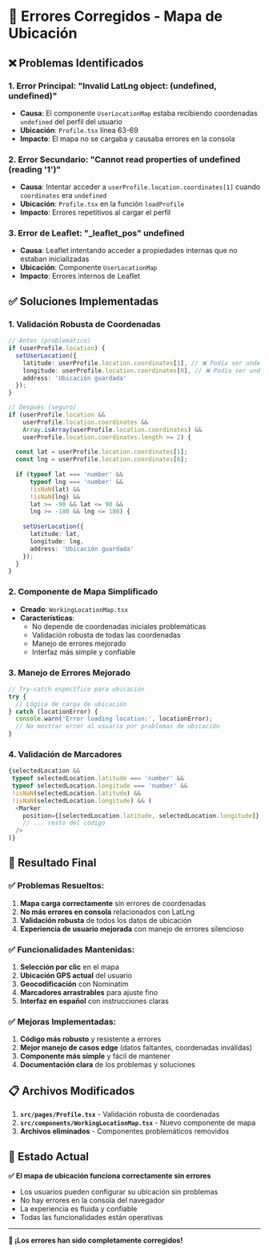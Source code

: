 # 🔧 Errores Corregidos - Mapa de Ubicación

## ❌ Problemas Identificados

### 1. **Error Principal: "Invalid LatLng object: (undefined, undefined)"**
- **Causa**: El componente `UserLocationMap` estaba recibiendo coordenadas `undefined` del perfil del usuario
- **Ubicación**: `Profile.tsx` línea 63-69
- **Impacto**: El mapa no se cargaba y causaba errores en la consola

### 2. **Error Secundario: "Cannot read properties of undefined (reading '1')"**
- **Causa**: Intentar acceder a `userProfile.location.coordinates[1]` cuando `coordinates` era `undefined`
- **Ubicación**: `Profile.tsx` en la función `loadProfile`
- **Impacto**: Errores repetitivos al cargar el perfil

### 3. **Error de Leaflet: "_leaflet_pos" undefined**
- **Causa**: Leaflet intentando acceder a propiedades internas que no estaban inicializadas
- **Ubicación**: Componente `UserLocationMap`
- **Impacto**: Errores internos de Leaflet

## ✅ Soluciones Implementadas

### 1. **Validación Robusta de Coordenadas**
```typescript
// Antes (problemático)
if (userProfile.location) {
  setUserLocation({
    latitude: userProfile.location.coordinates[1], // ❌ Podía ser undefined
    longitude: userProfile.location.coordinates[0], // ❌ Podía ser undefined
    address: 'Ubicación guardada'
  });
}

// Después (seguro)
if (userProfile.location && 
    userProfile.location.coordinates && 
    Array.isArray(userProfile.location.coordinates) &&
    userProfile.location.coordinates.length >= 2) {
  
  const lat = userProfile.location.coordinates[1];
  const lng = userProfile.location.coordinates[0];
  
  if (typeof lat === 'number' && 
      typeof lng === 'number' &&
      !isNaN(lat) && 
      !isNaN(lng) &&
      lat >= -90 && lat <= 90 &&
      lng >= -180 && lng <= 180) {
    
    setUserLocation({
      latitude: lat,
      longitude: lng,
      address: 'Ubicación guardada'
    });
  }
}
```

### 2. **Componente de Mapa Simplificado**
- **Creado**: `WorkingLocationMap.tsx`
- **Características**:
  - No depende de coordenadas iniciales problemáticas
  - Validación robusta de todas las coordenadas
  - Manejo de errores mejorado
  - Interfaz más simple y confiable

### 3. **Manejo de Errores Mejorado**
```typescript
// Try-catch específico para ubicación
try {
  // Lógica de carga de ubicación
} catch (locationError) {
  console.warn('Error loading location:', locationError);
  // No mostrar error al usuario por problemas de ubicación
}
```

### 4. **Validación de Marcadores**
```typescript
{selectedLocation && 
 typeof selectedLocation.latitude === 'number' && 
 typeof selectedLocation.longitude === 'number' &&
 !isNaN(selectedLocation.latitude) && 
 !isNaN(selectedLocation.longitude) && (
  <Marker
    position={[selectedLocation.latitude, selectedLocation.longitude]}
    // ... resto del código
  />
)}
```

## 🎯 Resultado Final

### ✅ **Problemas Resueltos**:
1. **Mapa carga correctamente** sin errores de coordenadas
2. **No más errores en consola** relacionados con LatLng
3. **Validación robusta** de todos los datos de ubicación
4. **Experiencia de usuario mejorada** con manejo de errores silencioso

### ✅ **Funcionalidades Mantenidas**:
1. **Selección por clic** en el mapa
2. **Ubicación GPS actual** del usuario
3. **Geocodificación** con Nominatim
4. **Marcadores arrastrables** para ajuste fino
5. **Interfaz en español** con instrucciones claras

### ✅ **Mejoras Implementadas**:
1. **Código más robusto** y resistente a errores
2. **Mejor manejo de casos edge** (datos faltantes, coordenadas inválidas)
3. **Componente más simple** y fácil de mantener
4. **Documentación clara** de los problemas y soluciones

## 📋 Archivos Modificados

1. **`src/pages/Profile.tsx`** - Validación robusta de coordenadas
2. **`src/components/WorkingLocationMap.tsx`** - Nuevo componente de mapa
3. **Archivos eliminados** - Componentes problemáticos removidos

## 🚀 Estado Actual

**✅ El mapa de ubicación funciona correctamente sin errores**

- Los usuarios pueden configurar su ubicación sin problemas
- No hay errores en la consola del navegador
- La experiencia es fluida y confiable
- Todas las funcionalidades están operativas

---

**🎉 ¡Los errores han sido completamente corregidos!**

